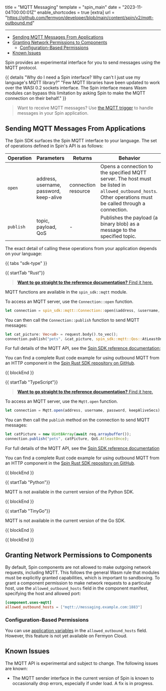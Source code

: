 title = "MQTT Messaging"
template = "spin_main"
date = "2023-11-04T00:00:01Z"
enable_shortcodes = true
[extra]
url = "https://github.com/fermyon/developer/blob/main/content/spin/v2/mqtt-outbound.md"

---
- [Sending MQTT Messages From Applications](#sending-mqtt-messages-from-applications)
- [Granting Network Permissions to Components](#granting-network-permissions-to-components)
  - [Configuration-Based Permissions](#configuration-based-permissions)
- [Known Issues](#known-issues)

Spin provides an experimental interface for you to send messages using the MQTT protocol.

{{ details "Why do I need a Spin interface? Why can't I just use my language's MQTT library?" "Few MQTT libraries have been updated to work over the WASI 0.2 sockets interface. The Spin interface means Wasm modules can bypass this limitation by asking Spin to make the MQTT connection on their behalf." }}

> Want to receive MQTT messages?  Use [the MQTT trigger](https://github.com/spinkube/spin-trigger-mqtt) to handle messages in your Spin application.

## Sending MQTT Messages From Applications

The Spin SDK surfaces the Spin MQTT interface to your language. The set of operations defined in Spin's API is as follows:

| Operation    | Parameters          | Returns | Behavior |
|--------------|---------------------|---------|----------|
| `open`       | address, username, password, keep-alive | connection resource | Opens a connection to the specified MQTT server. The host must be listed in `allowed_outbound_hosts`. Other operations must be called through a connection. |
| `publish`    | topic, payload, QoS | -       | Publishes the payload (a binary blob) as a message to the specified topic. |

The exact detail of calling these operations from your application depends on your language:

{{ tabs "sdk-type" }}

{{ startTab "Rust"}}

> [**Want to go straight to the reference documentation?**  Find it here.](https://docs.rs/spin-sdk/latest/spin_sdk/mqtt/index.html)

MQTT functions are available in the `spin_sdk::mqtt` module.

To access an MQTT server, use the `Connection::open` function.

```rust
let connection = spin_sdk::mqtt::Connection::open(&address, &username, &password, keep_alive_secs)?;
```

You can then call the `Connection::publish` function to send MQTT messages:

```rust
let cat_picture: Vec<u8> = request.body().to_vec();
connection.publish("pets", &cat_picture, spin_sdk::mqtt::Qos::AtLeastOnce)?;
```

For full details of the MQTT API, see the [Spin SDK reference documentation](https://docs.rs/spin-sdk/latest/spin_sdk/mqtt/index.html);

You can find a complete Rust code example for using outbound MQTT from an HTTP component in the [Spin Rust SDK repository on GitHub](https://github.com/spinframework/spin-rust-sdk/tree/main/examples/mqtt-outbound).

{{ blockEnd }}

{{ startTab "TypeScript"}}

> [**Want to go straight to the reference documentation?**  Find it here.](https://spinframework.github.io/spin-js-sdk/modules/Mqtt.html)

To access an MQTT server, use the `Mqtt.open` function.

```ts
let connection = Mqtt.open(address, username, password, keepAliveSecs);
```

You can then call the `publish` method on the connection to send MQTT messages:

```ts
let catPicture = new Uint8Array(await req.arraybuffer());
connection.publish("pets", catPicture, QoS.AtleastOnce);
```

For full details of the MQTT API, see the [Spin SDK reference documentation](https://spinframework.github.io/spin-js-sdk/modules/Mqtt.html)

You can find a complete Rust code example for using outbound MQTT from an HTTP component in the [Spin Rust SDK repository on GitHub](https://github.com/spinframework/spin-js-sdk/tree/sdk-v2/examples/spin-host-apis/spin-mqtt).

{{ blockEnd }}

{{ startTab "Python"}}

MQTT is not available in the current version of the Python SDK.

{{ blockEnd }}

{{ startTab "TinyGo"}}

MQTT is not available in the current version of the Go SDK.

{{ blockEnd }}

{{ blockEnd }}

## Granting Network Permissions to Components

By default, Spin components are not allowed to make outgoing network requests, including MQTT. This follows the general Wasm rule that modules must be explicitly granted capabilities, which is important to sandboxing. To grant a component permission to make network requests to a particular host, use the `allowed_outbound_hosts` field in the component manifest, specifying the host and allowed port:

```toml
[component.uses-mqtt]
allowed_outbound_hosts = ["mqtt://messaging.example.com:1883"]
```

### Configuration-Based Permissions

You can use [application variables](./variables.md#adding-variables-to-your-applications) in the `allowed_outbound_hosts` field. However, this feature is not yet available on Fermyon Cloud.

## Known Issues

The MQTT API is experimental and subject to change.  The following issues are known:

* The MQTT sender interface in the current version of Spin is known to occasionally drop errors, especially if under load. A fix is in progress.
